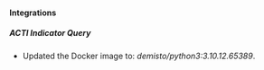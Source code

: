 #### Integrations
##### ACTI Indicator Query
- Updated the Docker image to: *demisto/python3:3.10.12.65389*.
